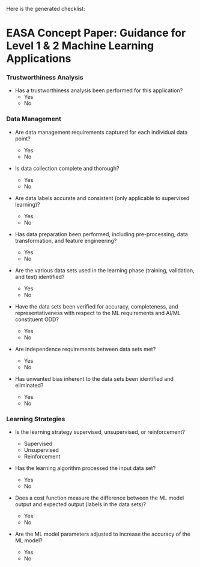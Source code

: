 Here is the generated checklist:

**EASA Concept Paper: Guidance for Level 1 & 2 Machine Learning Applications**
=====================

### Trustworthiness Analysis

* Has a trustworthiness analysis been performed for this application?
	+ Yes
	+ No

### Data Management

* Are data management requirements captured for each individual data point?
	+ Yes
	+ No

* Is data collection complete and thorough?
	+ Yes
	+ No

* Are data labels accurate and consistent (only applicable to supervised learning)?
	+ Yes
	+ No

* Has data preparation been performed, including pre-processing, data transformation, and feature engineering?
	+ Yes
	+ No

* Are the various data sets used in the learning phase (training, validation, and test) identified?
	+ Yes
	+ No

* Have the data sets been verified for accuracy, completeness, and representativeness with respect to the ML requirements and AI/ML constituent ODD?
	+ Yes
	+ No

* Are independence requirements between data sets met?
	+ Yes
	+ No

* Has unwanted bias inherent to the data sets been identified and eliminated?
	+ Yes
	+ No

### Learning Strategies

* Is the learning strategy supervised, unsupervised, or reinforcement?
	+ Supervised
	+ Unsupervised
	+ Reinforcement

* Has the learning algorithm processed the input data set?
	+ Yes
	+ No

* Does a cost function measure the difference between the ML model output and expected output (labels in the data sets)?
	+ Yes
	+ No

* Are the ML model parameters adjusted to increase the accuracy of the ML model?
	+ Yes
	+ No